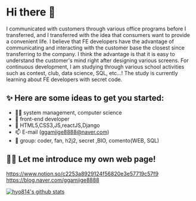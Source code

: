 # Hi there 👋
I communicated with customers through various office programs before I transferred, and I transferred with the idea that consumers want to provide a convenient life.
I believe that FE developers have the advantage of communicating and interacting with the customer base the closest since transferring to the company.
I think the advantage is that it is easy to understand the customer's mind right after designing various screens.
For continuous development, I am studying through various school activities such as contest, club, data science, SQL, etc...!
The study is currently learning about FE developers with secret code.

## ✨ Here are some ideas to get you started:
- 👩‍🎓 system management, computer science
- 🔭 front-end developer
- 🌱 HTML5,CSS3,JS,reactJS,Django
- 📫 E-mail (ggamjige8888@naver.com)
- 🎁 group: coder, fan, h2j2, secret ,BIO, comento(WEB, SQL)

## 👩‍💻 Let me introduce my own web page! <br>
https://www.notion.so/c2253a8929124f56820e3e57719c57f9<br>
https://blog.naver.com/ggamjige8888

[![hyo814's github stats](https://github-readme-stats.vercel.app/api?username=hyo814)](https://github.com/anuraghazra/github-readme-stats)
